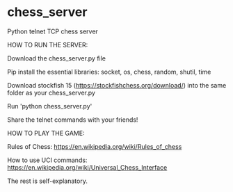 # chess_server
Python telnet TCP chess server

HOW TO RUN THE SERVER:

Download the chess_server.py file

Pip install the essential libraries: socket, os, chess, random, shutil, time

Download stockfish 15 (https://stockfishchess.org/download/) into the same folder as your chess_server.py

Run 'python chess_server.py'

Share the telnet commands with your friends!

HOW TO PLAY THE GAME:

Rules of Chess: https://en.wikipedia.org/wiki/Rules_of_chess

How to use UCI commands: https://en.wikipedia.org/wiki/Universal_Chess_Interface

The rest is self-explanatory.
